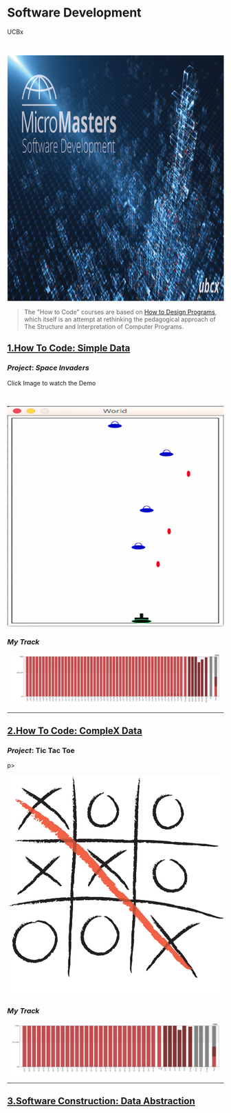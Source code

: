 # Software Development
UCBx


<!-- [![Alt text](https://github.com/doct0rX/SoftwareDevelopment/blob/master/photos/masters.jpg?raw=true "Software Development")](https://www.cs.ubc.ca/news/2017/03/ubc-launches-edx-micromasters-program-software-development) -->

<p>
<br /> <div class="separator" style="clear: both; text-align: center;"> <a href="https://www.cs.ubc.ca/news/2017/03/ubc-launches-edx-micromasters-program-software-development"><img alt="" border="0" height="571" src="./screens/masters.jpg" width="1000" /></a></div>
</p>

> The "How to Code" courses are based on [How to Design Programs](http://www.htdp.org/), which itself is an attempt at rethinking the pedagogical approach of The Structure and Interpretation of Computer Programs.

## [1.How To Code: Simple Data](./HowToCode_SimpleData)

### **_Project_**: _Space Invaders_

Click Image to watch the Demo
<p><br /> <div class="separator" style="clear: both; text-align: center;"> <a href="https://www.youtube.com/watch?v=FkR1PlXG2WE&feature=youtu.be"><img alt="" border="0" height="511" src="./HowToCode_SimpleData/finalProject/screens/Screen Shot 2018-04-02 at 4.15.04 PM.png" width="911" /></a></div>
</p>

### **_My Track_**

![my tracker](./HowToCode_SimpleData/finalProject/screens/ScreenShot2018-04-02at4.11.07PM.png)

------

## [2.How To Code: CompleX Data](./HowToCode_CompleXData)

### **_Project_**: Tic Tac Toe
p><br /> <div class="separator" style="clear: both; text-align: center;"> <a href=""><img alt="" border="0" height="511" src="./HowToCode_CompleXData/screens/tic.jpg" width="911" /></a></div>
</p>

### **_My Track_**

![my tracker](./HowToCode_CompleXData/screens/ScreenShot2018-09-17at3.32.56PM.png)

------

## [3.Software Construction: Data Abstraction](.)